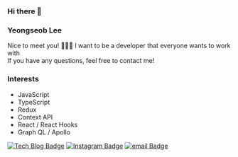 ### Hi there 👋

<!--
**seobie/seobie** is a ✨ _special_ ✨ repository because its `README.md` (this file) appears on your GitHub profile.

Here are some ideas to get you started:

- 🔭 I’m currently working on ...
- 🌱 I’m currently learning ...
- 👯 I’m looking to collaborate on ...
- 🤔 I’m looking for help with ...
- 💬 Ask me about ...
- 📫 How to reach me: ...
- 😄 Pronouns: ...
- ⚡ Fun fact: ...
-->

### Yeongseob Lee
Nice to meet you! 🙋🏻‍♂️
I want to be a developer that everyone wants to work with <br />
If you have any questions, feel free to contact me!

### Interests
- JavaScript
- TypeScript
- Redux
- Context API
- React / React Hooks
- Graph QL / Apollo

<!--
<div align=left>
  
[![Top Langs](https://github-readme-stats.vercel.app/api/top-langs/?username=cyheum)](https://github.com/anuraghazra/github-readme-stats)
</div>
-->
<div align=left>
  
[![Tech Blog Badge](http://img.shields.io/badge/-Tech%20blog-black?style=flat-square&logo=github&link=https://velog.io/@seob)](https://velog.io/@seob) 
[![Instagram Badge](https://img.shields.io/badge/-Instagram-dd2a7b?style=flat-square&logo=instagram&logoColor=white&link=https://www.instagram.com/x.eob/)](https://www.instagram.com/x.eob/) 
[![email Badge](https://img.shields.io/badge/-Gmail-d14836?style=flat-square&logo=Gmail&logoColor=white&link=mailto:yeongseob.dev@gmail.com)](mailto:yeongseob.dev@gmail.com)
</div>

<div align=left>
